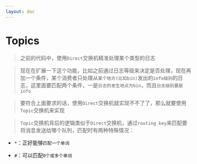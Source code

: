 ```yaml
---
layout: doc
---
```


# Topics

> 之前的代码中，使用`Direct`交换机精准处理某个类型的日志

> 现在在扩展一下这个功能，比如之前通过日志等级来决定是否处理，现在再加一个条件，某个消费者只处理从`某个地方(比如bin)`发出的`info级别`的日志，这里面要匹配两个条件，一是`日志的发生地点为bin`，而且`日志级别要是info`
 
> 要符合上面要求的话，使用`Direct`交换机就实现不不了了，那么就要使用`Topic`交换机来实现

> `Topic`交换机背后的逻辑类似于`Direct`交换机，通过`routing key`来匹配要将消息发送给哪个队列，匹配时有两种特殊情况：

- `*`：正好能够`匹配一个单词`

- `#`：可以匹配`0个或多个单词`
